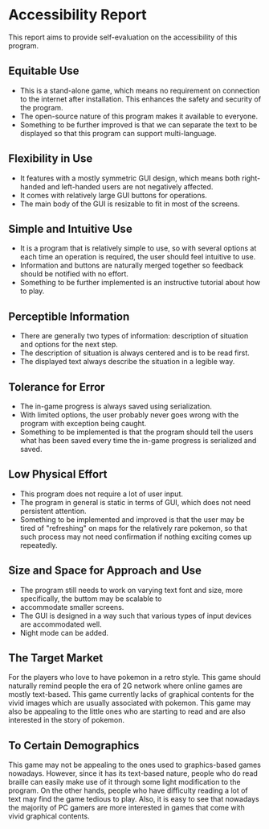 # Accessibility Report

This report aims to provide self-evaluation on the accessibility of this program.

## Equitable Use

- This is a stand-alone game, which means no requirement on connection to the internet after installation. This enhances
  the safety and security of the program.
- The open-source nature of this program makes it available to everyone.
- Something to be further improved is that we can separate the text to be displayed so that this program can support
  multi-language.

## Flexibility in Use

- It features with a mostly symmetric GUI design, which means both right-handed and left-handed users are not negatively
  affected.
- It comes with relatively large GUI buttons for operations.
- The main body of the GUI is resizable to fit in most of the screens.

## Simple and Intuitive Use

- It is a program that is relatively simple to use, so with several options at each time an operation is required, the
  user should feel intuitive to use.
- Information and buttons are naturally merged together so feedback should be notified with no effort.
- Something to be further implemented is an instructive tutorial about how to play.

## Perceptible Information

- There are generally two types of information: description of situation and options for the next step.
- The description of situation is always centered and is to be read first.
- The displayed text always describe the situation in a legible way.

## Tolerance for Error

- The in-game progress is always saved using serialization.
- With limited options, the user probably never goes wrong with the program with exception being caught.
- Something to be implemented is that the program should tell the users what has been saved every time the in-game
  progress is serialized and saved.

## Low Physical Effort

- This program does not require a lot of user input.
- The program in general is static in terms of GUI, which does not need persistent attention.
- Something to be implemented and improved is that the user may be tired of "refreshing" on maps for the relatively rare
  pokemon, so that such process may not need confirmation if nothing exciting comes up repeatedly.

## Size and Space for Approach and Use

- The program still needs to work on varying text font and size, more specifically, the buttom may be scalable to
- accommodate smaller screens.
- The GUI is designed in a way such that various types of input devices are accommodated well.
- Night mode can be added.

## The Target Market

For the players who love to have pokemon in a retro style. This game should naturally remind people the era of 2G
network where online games are mostly text-based. This game currently lacks of graphical contents for the vivid images
which are usually associated with pokemon. This game may also be appealing to the little ones who are starting to read
and are also interested in the story of pokemon.

## To Certain Demographics

This game may not be appealing to the ones used to graphics-based games nowadays. However, since it has its text-based
nature, people who do read braille can easily make use of it through some light modification to the program. On the
other hands, people who have difficulty reading a lot of text may find the game tedious to play. Also, it is easy to see
that nowadays the majority of PC gamers are more interested in games that come with vivid graphical contents. 

